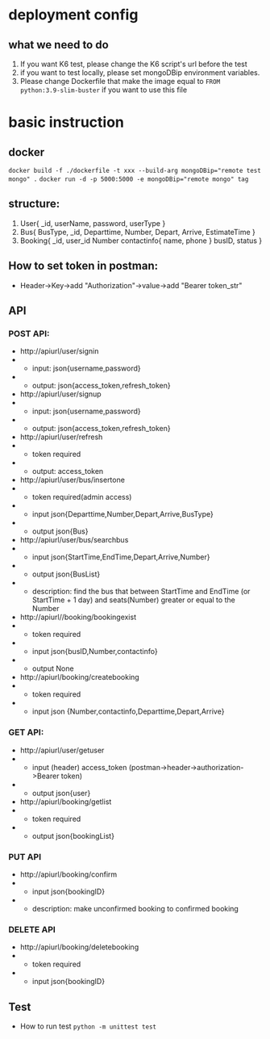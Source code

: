 # deployment config
## what we need to do
1. If you want K6 test, please change the K6 script's url before the test
2. if you want to test locally, please set mongoDBip environment variables.
3. Please change Dockerfile that make the image equal to `FROM python:3.9-slim-buster` if you want to use this file
# basic instruction

## docker
`docker build -f ./dockerfile -t xxx --build-arg mongoDBip="remote test mongo" .`
`docker run -d -p 5000:5000 -e mongoDBip="remote mongo" tag`
## structure:
1. User{
    _id,
    userName,
    password,
    userType
}
2. Bus{
    BusType,
    _id,
    Departtime,
    Number,
    Depart,
    Arrive,
    EstimateTime
}
3. Booking{
    _id,
    user_id
    Number
    contactinfo{
        name,
        phone
    }
    busID,
    status
}
## How to set token in postman:
* Header->Key->add "Authorization"->value->add "Bearer token_str"
## API
### POST API:
* http://apiurl/user/signin
* * input: json{username,password}
* * output: json{access_token,refresh_token}
* http://apiurl/user/signup
* * input: json{username,password}
* * output: json{access_token,refresh_token}
* http://apiurl/user/refresh
* * token required
* * output: access_token
* http://apiurl/user/bus/insertone
* * token required(admin access)
* * input json{Departtime,Number,Depart,Arrive,BusType}
* * output json{Bus}
* http://apiurl/user/bus/searchbus
* * input json{StartTime,EndTime,Depart,Arrive,Number}
* * output json{BusList}
* * description: find the bus that between StartTime and EndTime (or StartTime + 1 day) and seats(Number) greater or equal to the Number
* http://apiurl//booking/bookingexist
* * token required
* * input json{busID,Number,contactinfo}
* * output None
* http://apiurl/booking/createbooking
* * token required
* * input json {Number,contactinfo,Departtime,Depart,Arrive}
### GET API:
* http://apiurl/user/getuser
* * input (header) access_token (postman->header->authorization->Bearer token)
* * output json{user}
* http://apiurl/booking/getlist
* * token required
* * output json{bookingList}
### PUT API
* http://apiurl/booking/confirm
* * input json{bookingID}
* * description: make unconfirmed booking to confirmed booking
### DELETE API
* http://apiurl/booking/deletebooking
* * token required
* * input json{bookingID}
## Test
* How to run test
    `python -m unittest test`